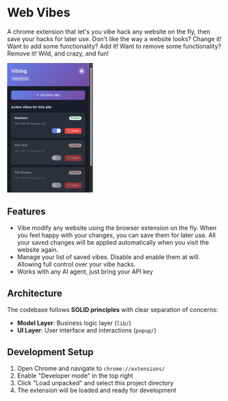 # Web Vibes

A chrome extension that let's you vibe hack any website on the fly, then save
your hacks for later use. Don't like the way a website looks? Change it! Want to
add some functionality? Add it! Want to remove some functionality? Remove it!
Wild, and crazy, and fun!

<img src="./doc/extension-screenshot.png" alt="Extension Screenshot" width="200" height="auto">


## Features 
- Vibe modify any website using the browser extension on the fly. When you feel 
  happy with your changes, you can save them for later use. All your saved 
  changes will be applied automatically when you visit the website again.
- Manage your list of saved vibes. Disable and enable them at will. Allowing full
  control over your vibe hacks.
- Works with any AI agent, just bring your API key

## Architecture

The codebase follows **SOLID principles** with clear separation of concerns:

- **Model Layer**: Business logic layer (`lib/`)
- **UI Layer**: User interface and interactions (`popup/`)

## Development Setup

1. Open Chrome and navigate to `chrome://extensions/`
2. Enable "Developer mode" in the top right
3. Click "Load unpacked" and select this project directory
4. The extension will be loaded and ready for development

